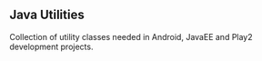 Java Utilities
--------------

Collection of utility classes needed in Android, JavaEE and Play2 development projects.
